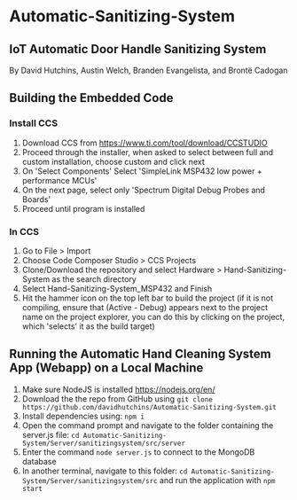 # Automatic-Sanitizing-System
## IoT Automatic Door Handle Sanitizing System

By David Hutchins, Austin Welch, Branden Evangelista, and Brontë Cadogan

## Building the Embedded Code
### Install CCS
1. Download CCS from https://www.ti.com/tool/download/CCSTUDIO
2. Proceed through the installer, when asked to select between full and custom installation, choose custom and click next
3. On 'Select Components' Select 'SimpleLink MSP432 low power + performance MCUs'
4. On the next page, select only 'Spectrum Digital Debug Probes and Boards'
5. Proceed until program is installed

### In CCS
1. Go to File > Import 
2. Choose Code Composer Studio > CCS Projects
3. Clone/Download the repository and select Hardware > Hand-Sanitizing-System as the search directory
4. Select Hand-Sanitizing-System_MSP432 and Finish
5. Hit the hammer icon on the top left bar to build the project (if it is not compiling, ensure that (Active - Debug) appears next to the project name on the project explorer, you can do this by clicking on the project, which 'selects' it as the build target)

## Running the Automatic Hand Cleaning System App (Webapp) on a Local Machine
1. Make sure NodeJS is installed https://nodejs.org/en/
2. Download the the repo from GitHub using 
    `git clone https://github.com/davidhutchins/Automatic-Sanitizing-System.git`
3. Install dependencies using: `npm i`
4. Open the command prompt and navigate to the folder containing the server.js file:
   `cd Automatic-Sanitizing-System/Server/sanitizingsystem/src/server`
5. Enter the command `node server.js` to connect to the MongoDB database
6. In another terminal, navigate to this folder:
   `cd Automatic-Sanitizing-System/Server/sanitizingsystem/src`
and run the application with `npm start`
